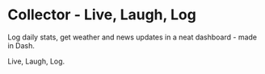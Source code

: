 # Collector - Live, Laugh, Log

Log daily stats, get weather and news updates in a neat dashboard - made in Dash. 

Live, Laugh, Log.
